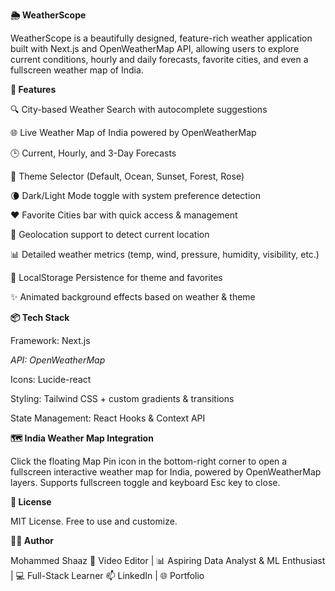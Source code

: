 **🌦️ WeatherScope**

WeatherScope is a beautifully designed, feature-rich weather application built with Next.js and OpenWeatherMap API, allowing users to explore current conditions, hourly and daily forecasts, favorite cities, and even a fullscreen weather map of India.

**🚀 Features**

🔍 City-based Weather Search with autocomplete suggestions

🌐 Live Weather Map of India powered by OpenWeatherMap

🕒 Current, Hourly, and 3-Day Forecasts

🎨 Theme Selector (Default, Ocean, Sunset, Forest, Rose)

🌘 Dark/Light Mode toggle with system preference detection

❤️ Favorite Cities bar with quick access & management

📍 Geolocation support to detect current location

📊 Detailed weather metrics (temp, wind, pressure, humidity, visibility, etc.)

💾 LocalStorage Persistence for theme and favorites

✨ Animated background effects based on weather & theme

**📦 Tech Stack**

Framework: Next.js

*API: OpenWeatherMap*

Icons: Lucide-react

Styling: Tailwind CSS + custom gradients & transitions

State Management: React Hooks & Context API

**🗺️ India Weather Map Integration**

Click the floating Map Pin icon in the bottom-right corner to open a fullscreen interactive weather map for India, powered by OpenWeatherMap layers. Supports fullscreen toggle and keyboard Esc key to close.

       
**📜 License**

MIT License. Free to use and customize.

**👨‍💻 Author**

Mohammed Shaaz
🎥 Video Editor | 📊 Aspiring Data Analyst & ML Enthusiast | 💻 Full-Stack Learner
📫 LinkedIn | 🌐 Portfolio
